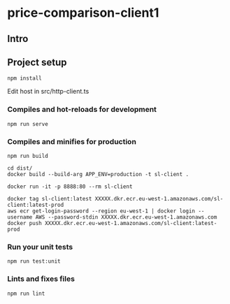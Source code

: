 # price-comparison-client1

## Intro


## Project setup
```
npm install
```

Edit host in src/http-client.ts

### Compiles and hot-reloads for development
```
npm run serve
```

### Compiles and minifies for production
```
npm run build

cd dist/
docker build --build-arg APP_ENV=production -t sl-client .

docker run -it -p 8888:80 --rm sl-client

docker tag sl-client:latest XXXXX.dkr.ecr.eu-west-1.amazonaws.com/sl-client:latest-prod
aws ecr get-login-password --region eu-west-1 | docker login --username AWS --password-stdin XXXXX.dkr.ecr.eu-west-1.amazonaws.com
docker push XXXXX.dkr.ecr.eu-west-1.amazonaws.com/sl-client:latest-prod
```

### Run your unit tests
```
npm run test:unit
```

### Lints and fixes files
```
npm run lint
```
